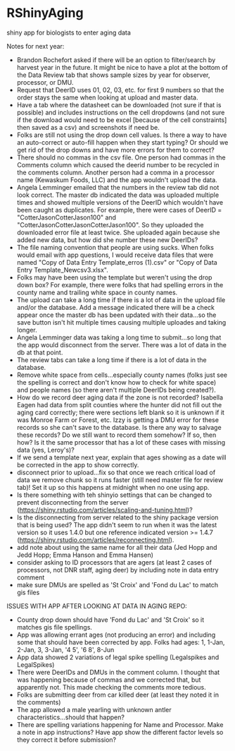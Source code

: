 # RShinyAging
shiny app for biologists to enter aging data

Notes for next year:    

- Brandon Rochefort asked if there will be an option to filter/search by harvest year in the future. It might be nice to have a plot at the bottom of the Data Review tab that shows sample sizes by year for observer, processor, or DMU.    
- Request that DeerID uses 01, 02, 03, etc. for first 9 numbers so that the order stays the same when looking at upload and master data.  
- Have a tab where the datasheet can be downloaded (not sure if that is possible) and includes instructions on the cell dropdowns (and not sure if the download would need to be excel [because of the cell constraints] then saved as a csv) and screenshots if need be.  
- Folks are still not using the drop down cell values. Is there a way to have an auto-correct or auto-fill happen when they start typing? Or should we get rid of the drop downs and have more errors for them to correct?    
- There should no commas in the csv file. One person had commas in the Comments column which caused the deerid number to be recycled in the comments column. Another person had a comma in a processor name (Kewaskum Foods, LLC) and the app wouldn't upload the data.  
- Angela Lemminger emailed that the numbers in the review tab did not look correct. The master db indicated the data was uploaded multiple times and showed multiple versions of the DeerID which wouldn't have been caught as duplicates. For example, there were cases of DeerID = "CotterJasonCotterJason100" and "CotterJasonCotterJasonCotterJason100". So they uploaded the downloaded error file at least twice. She uploaded again because she added new data, but how did she number these new DeerIDs?   
- The file naming convention that people are using sucks. When folks would email with app questions, I would receive data files that were named "Copy of Data Entry Template_erros (1).csv" or "Copy of Data Entry Template_Newcsv3.xlsx".  
- Folks may have been using the template but weren't using the drop down box? For example, there were folks that had spelling errors in the county name and trailing white space in county names.  
- The upload can take a long time if there is a lot of data in the upload file and/or the database. Add a message indicated there will be a check appear once the master db has been updated with their data...so the save button isn't hit multiple times causing multiple uploades and taking longer.  
- Angela Lemminger data was taking a long time to submit...so long that the app would disconnect from the server. There was a lot of data in the db at that point.
- The review tabs can take a long time if there is a lot of data in the database.
- Remove white space from cells...especially county names (folks just see the spelling is correct and don't know how to check for white space) and people names (so there aren't multiple DeerIDs being created?).   
- How do we record deer aging data if the zone is not recorded? Isabella Eagen had data from split counties where the hunter did not fill out the aging card correctly; there were sections left blank so it is unknown if it was Monroe Farm or Forest, etc. Izzy is getting a DMU error for these records so she can't save to the database. Is there any way to salvage these records? Do we still want to record them somehow? If so, then how? Is it the same processor that has a lot of these cases with missing data (yes, Leroy's)?  
- If we send a template next year, explain that ages showing as a date will be corrected in the app to show correctly.  
- disconnect prior to upload...fix so that once we reach critical load of data we remove chunk so it runs faster (still need master file for review tab)! Set it up so this happens at midnight when no one using app.  
- Is there something with teh shinyio settings that can be changed to prevent disconnecting from the server (https://shiny.rstudio.com/articles/scaling-and-tuning.html)?  
- Is the disconnecting from server related to the shiny package version that is being used? The app didn't seem to run when it was the latest version so it uses 1.4.0 but one reference indicated version >= 1.4.7 (https://shiny.rstudio.com/articles/reconnecting.html).  
- add note about using the same name for all their data (Jed Hopp and Jedd Hopp; Emma Hanson and Emma Hansen)  
- consider asking to ID processors that are agers (at least 2 cases of processors, not DNR staff, aging deer) by including note in data entry comment   
- make sure DMUs are spelled as 'St Croix' and 'Fond du Lac' to match gis files

ISSUES WITH APP AFTER LOOKING AT DATA IN AGING REPO:  

- County drop down should have 'Fond du Lac' and 'St Croix' so it matches gis file spellings.  
- App was allowing errant ages (not producing an error) and including some that should have been corrected by app. Folks had ages: 1, 1-Jan, 2-Jan, 3, 3-Jan, '4 5', '6 8', 8-Jun  
- App data showed 2 variations of legal spike spelling (Legalspikes and LegalSpikes)  
- There were DeerIDs and DMUs in the comment column. I thought that was happening because of commas and we corrected that, but apparently not. This made checking the comments more tedious.   
- Folks are submitting deer from car killed deer (at least they noted it in the comments)  
- The app allowed a male yearling with unknown antler characteristics...should that happen?  
- There are spelling variations happening for Name and Processor. Make a note in app instructions? Have app show the different factor levels so they correct it before submission?  



